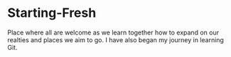# Starting-Fresh
Place where all are welcome as we learn together how to expand on our realties and places we aim to go.
I have also began my journey in learning Git.
